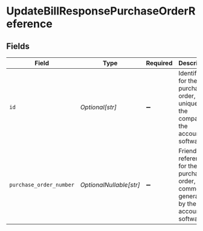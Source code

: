# UpdateBillResponsePurchaseOrderReference


## Fields

| Field                                                                                     | Type                                                                                      | Required                                                                                  | Description                                                                               |
| ----------------------------------------------------------------------------------------- | ----------------------------------------------------------------------------------------- | ----------------------------------------------------------------------------------------- | ----------------------------------------------------------------------------------------- |
| `id`                                                                                      | *Optional[str]*                                                                           | :heavy_minus_sign:                                                                        | Identifier for the purchase order, unique for the company in the accounting software.     |
| `purchase_order_number`                                                                   | *OptionalNullable[str]*                                                                   | :heavy_minus_sign:                                                                        | Friendly reference for the purchase order, commonly generated by the accounting software. |